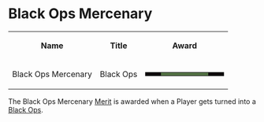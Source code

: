 # Black Ops Mercenary

<table>
<tbody>
<tr class="odd">
<td style="text-align: center;"><p><b>Name</b></p></td>
<td style="text-align: center;"><p><b>Title</b></p></td>
<td style="text-align: center;"><p><b>Award</b></p></td>
</tr>
<tr class="even">
<td style="text-align: center;"><p>Black Ops Mercenary</p></td>
<td style="text-align: center;"><p>Black Ops</p></td>
<td style="text-align: center;"><table class="bigmerit">
<tr>
<td bgcolor="#0e0a0b">
</td>
<td bgcolor="#0e0a0b">
</td>
<td bgcolor="#537144">
</td>
<td bgcolor="#537144">
</td>
<td bgcolor="#537144">
</td>
<td bgcolor="#537144">
</td>
<td bgcolor="#537144">
</td>
<td bgcolor="#537144">
</td>
<td bgcolor="#0e0a0b">
</td>
<td bgcolor="#0e0a0b">
</td>
</tr>
</table></td>
</tr>
</tbody>
</table>

The Black Ops Mercenary [Merit](index.md) is awarded when a Player
gets turned into a [Black Ops](../factions/Black_Ops.md).
